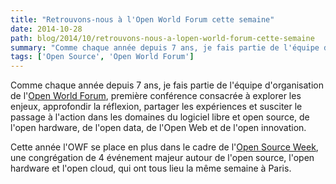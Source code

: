 ```yaml
---
title: "Retrouvons-nous à l'Open World Forum cette semaine"
date: 2014-10-28
path: blog/2014/10/retrouvons-nous-a-lopen-world-forum-cette-semaine
summary: "Comme chaque année depuis 7 ans, je fais partie de l'équipe d'organisation de l'Open World Forum, première conférence consacrée à explorer les enjeux, approfondir la réflexion, partager les expériences et susciter le passage à l'action dans les domaines du logiciel libre et open source, de l'open hardware, de l'open data, de l'Open Web et de l'open innovation."
tags: ['Open Source', 'Open World Forum']
---
```


Comme chaque année depuis 7 ans, je fais partie de l'équipe d'organisation de l'[Open World Forum](http://www.openworldforum.paris/fr/a-propos/), première conférence consacrée à explorer les enjeux, approfondir la réflexion, partager les expériences et susciter le passage à l'action dans les domaines du logiciel libre et open source, de l'open hardware, de l'open data, de l'Open Web et de l'open innovation.

Cette année l'OWF se place en plus dans le cadre de l'[Open Source Week](http://www.opensourceweek.fr/), une congrégation de 4 événement majeur autour de l'open source, l'open hardware et l'open cloud, qui ont tous lieu la même semaine à Paris.